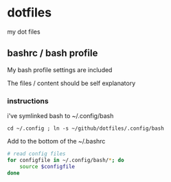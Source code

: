 # dotfiles
my dot files

## bashrc / bash profile
My bash profile settings are included

The files / content should be self explanatory

### instructions

i've symlinked bash to ~/.config/bash

`cd ~/.config ; ln -s ~/github/dotfiles/.config/bash`

Add to the bottom of the ~/.bashrc
```bash
# read config files
for configfile in ~/.config/bash/*; do
    source $configfile
done
```




